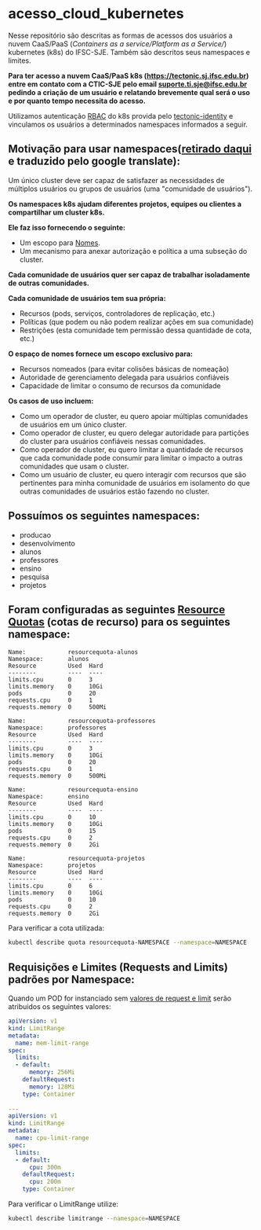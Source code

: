 # acesso_cloud_kubernetes
Nesse repositório são descritas as formas de acessos dos usuários a nuvem CaaS/PaaS (_Containers as a service/Platform as a Service/_) kubernetes (k8s) do IFSC-SJE. Também são descritos seus namespaces e limites.

__Para ter acesso a nuvem CaaS/PaaS k8s (https://tectonic.sj.ifsc.edu.br) entre em contato com a CTIC-SJE pelo email suporte.ti.sje@ifsc.edu.br pedindo a criação de um usuário e relatando brevemente qual será o uso e por quanto tempo necessita do acesso.__

Utilizamos autenticação [RBAC](https://kubernetes.io/docs/admin/authorization/#rbac-mode) do k8s provida pelo [tectonic-identity](https://coreos.com/tectonic/docs/latest/admin/identity-management.html#rbac-in-tectonic) e vinculamos os usuários a determinados namespaces informados a seguir.


## Motivação para usar namespaces([retirado daqui](https://kubernetes.io/docs/tasks/administer-cluster/namespaces/) e traduzido pelo google translate):

Um único cluster deve ser capaz de satisfazer as necessidades de múltiplos usuários ou grupos de usuários (uma "comunidade de usuários").

__Os namespaces k8s ajudam diferentes projetos, equipes ou clientes a compartilhar um cluster k8s.__

__Ele faz isso fornecendo o seguinte:__

* Um escopo para [Nomes](https://kubernetes.io/docs/concepts/overview/working-with-objects/names/).
* Um mecanismo para anexar autorização e política a uma subseção do cluster.

__Cada comunidade de usuários quer ser capaz de trabalhar isoladamente de outras comunidades.__

__Cada comunidade de usuários tem sua própria:__

* Recursos (pods, serviços, controladores de replicação, etc.)
* Políticas (que podem ou não podem realizar ações em sua comunidade)
* Restrições (esta comunidade tem permissão dessa quantidade de cota, etc.)

__O espaço de nomes fornece um escopo exclusivo para:__

* Recursos nomeados (para evitar colisões básicas de nomeação)
* Autoridade de gerenciamento delegada para usuários confiáveis
* Capacidade de limitar o consumo de recursos da comunidade

__Os casos de uso incluem:__

* Como um operador de cluster, eu quero apoiar múltiplas comunidades de usuários em um único cluster.
* Como operador de cluster, eu quero delegar autoridade para partições do cluster para usuários confiáveis nessas comunidades.
* Como operador de cluster, eu quero limitar a quantidade de recursos que cada comunidade pode consumir para limitar o impacto a outras comunidades que usam o cluster.
* Como um usuário de cluster, eu quero interagir com recursos que são pertinentes para minha comunidade de usuários em isolamento do que outras comunidades de usuários estão fazendo no cluster.


## Possuímos os seguintes namespaces:
* producao
* desenvolvimento
* alunos
* professores
* ensino
* pesquisa
* projetos

## Foram configuradas as seguintes [Resource Quotas](https://kubernetes.io/docs/concepts/policy/resource-quotas/) (cotas de recurso) para os seguintes namespace:

```
Name:            resourcequota-alunos 
Namespace:       alunos 
Resource         Used  Hard 
--------         ----  ---- 
limits.cpu       0     3 
limits.memory    0     10Gi 
pods             0     20 
requests.cpu     0     1 
requests.memory  0     500Mi 
```

```
Name:            resourcequota-professores 
Namespace:       professores 
Resource         Used  Hard 
--------         ----  ---- 
limits.cpu       0     3 
limits.memory    0     10Gi 
pods             0     20 
requests.cpu     0     1 
requests.memory  0     500Mi 
```

```
Name:            resourcequota-ensino 
Namespace:       ensino 
Resource         Used  Hard 
--------         ----  ---- 
limits.cpu       0     10 
limits.memory    0     10Gi 
pods             0     15 
requests.cpu     0     2 
requests.memory  0     2Gi 
```
```
Name:            resourcequota-projetos 
Namespace:       projetos 
Resource         Used  Hard 
--------         ----  ---- 
limits.cpu       0     6 
limits.memory    0     10Gi 
pods             0     10 
requests.cpu     0     2 
requests.memory  0     2Gi 
```

Para verificar a cota utilizada:

```sh
kubectl describe quota resourcequota-NAMESPACE --namespace=NAMESPACE
```

## Requisições e Limites (Requests and Limits) padrões por Namespace:

Quando um POD for instanciado sem [valores de request e limit](https://kubernetes.io/docs/concepts/configuration/manage-compute-resources-container/) serão atribuidos os seguintes valores:

```yaml
apiVersion: v1
kind: LimitRange
metadata:
  name: mem-limit-range
spec:
  limits:
  - default:
      memory: 256Mi
    defaultRequest:
      memory: 128Mi
    type: Container
    
---
apiVersion: v1
kind: LimitRange
metadata:
  name: cpu-limit-range
spec:
  limits:
  - default:
      cpu: 300m
    defaultRequest:
      cpu: 200m
    type: Container
```

Para verificar o LimitRange utilize:
```sh
kubectl describe limitrange --namespace=NAMESPACE
```

